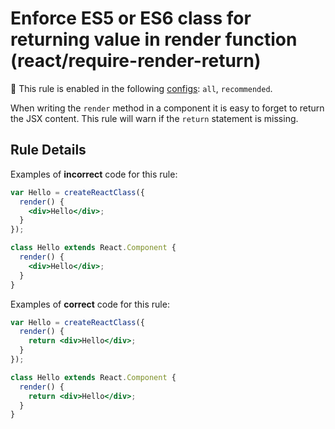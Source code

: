 # Enforce ES5 or ES6 class for returning value in render function (react/require-render-return)

💼 This rule is enabled in the following [configs](https://github.com/jsx-eslint/eslint-plugin-react#shareable-configurations): `all`, `recommended`.

When writing the `render` method in a component it is easy to forget to return the JSX content. This rule will warn if the `return` statement is missing.

## Rule Details

Examples of **incorrect** code for this rule:

```jsx
var Hello = createReactClass({
  render() {
    <div>Hello</div>;
  }
});

class Hello extends React.Component {
  render() {
    <div>Hello</div>;
  }
}
```

Examples of **correct** code for this rule:

```jsx
var Hello = createReactClass({
  render() {
    return <div>Hello</div>;
  }
});

class Hello extends React.Component {
  render() {
    return <div>Hello</div>;
  }
}
```
